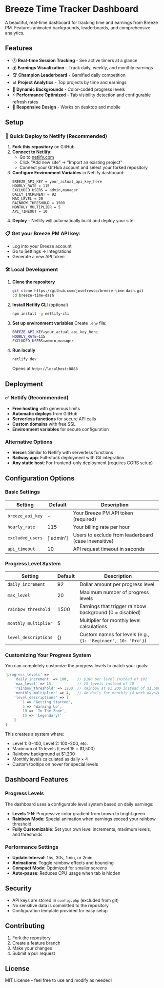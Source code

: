 # Breeze Time Tracker Dashboard

A beautiful, real-time dashboard for tracking time and earnings from Breeze PM. Features animated backgrounds, leaderboards, and comprehensive analytics.

## Features

- 🕐 **Real-time Session Tracking** - See active timers at a glance
- 💰 **Earnings Visualization** - Track daily, weekly, and monthly earnings
- 🏆 **Champion Leaderboard** - Gamified daily competition
- 📊 **Project Analytics** - Top projects by time and earnings
- 🌈 **Dynamic Backgrounds** - Color-coded progress levels
- ⚡ **Performance Optimized** - Tab visibility detection and configurable refresh rates
- 📱 **Responsive Design** - Works on desktop and mobile

## Setup

### 🚀 Quick Deploy to Netlify (Recommended)

1. **Fork this repository** on GitHub
2. **Connect to Netlify**:
   - Go to [netlify.com](https://netlify.com)
   - Click "Add new site" → "Import an existing project"
   - Connect your GitHub account and select your forked repository
3. **Configure Environment Variables** in Netlify dashboard:
   ```
   BREEZE_API_KEY = your_actual_api_key_here
   HOURLY_RATE = 115
   EXCLUDED_USERS = admin,manager
   DAILY_INCREMENT = 92
   MAX_LEVEL = 20
   RAINBOW_THRESHOLD = 1500
   MONTHLY_MULTIPLIER = 5
   API_TIMEOUT = 10
   ```
4. **Deploy** - Netlify will automatically build and deploy your site!

### 📋 Get your Breeze PM API key:
- Log into your Breeze account
- Go to Settings → Integrations  
- Generate a new API token

### 🛠️ Local Development

1. **Clone the repository**
   ```bash
   git clone https://github.com/josefresco/breeze-time-dash.git
   cd breeze-time-dash
   ```

2. **Install Netlify CLI** (optional)
   ```bash
   npm install -g netlify-cli
   ```

3. **Set up environment variables**
   Create `.env` file:
   ```bash
   BREEZE_API_KEY=your_actual_api_key_here
   HOURLY_RATE=115
   EXCLUDED_USERS=admin,manager
   ```

4. **Run locally**
   ```bash
   netlify dev
   ```
   Opens at `http://localhost:8888`

## Deployment

### ✅ Netlify (Recommended)
- **Free hosting** with generous limits
- **Automatic deploys** from GitHub
- **Serverless functions** for secure API calls
- **Custom domains** with free SSL
- **Environment variables** for secure configuration

### Alternative Options
- **Vercel**: Similar to Netlify with serverless functions
- **Railway.app**: Full-stack deployment with Git integration
- **Any static host**: For frontend-only deployment (requires CORS setup)

## Configuration Options

### Basic Settings
| Setting | Default | Description |
|---------|---------|-------------|
| `breeze_api_key` | - | Your Breeze PM API token (required) |
| `hourly_rate` | 115 | Your billing rate per hour |
| `excluded_users` | ['admin'] | Users to exclude from leaderboard (case insensitive) |
| `api_timeout` | 10 | API request timeout in seconds |

### Progress Level System
| Setting | Default | Description |
|---------|---------|-------------|
| `daily_increment` | 92 | Dollar amount per progress level |
| `max_level` | 20 | Maximum number of progress levels |
| `rainbow_threshold` | 1500 | Earnings that trigger rainbow background (0 = disabled) |
| `monthly_multiplier` | 5 | Multiplier for monthly level calculations |
| `level_descriptions` | {} | Custom names for levels (e.g., `{1: 'Beginner', 10: 'Pro'}`) |

### Customizing Your Progress System

You can completely customize the progress levels to match your goals:

```php
'progress_levels' => [
    'daily_increment' => 100,    // $100 per level instead of $92
    'max_level' => 15,           // 15 levels instead of 20
    'rainbow_threshold' => 1200, // Rainbow at $1,200 instead of $1,500
    'monthly_multiplier' => 4,   // 4x daily for monthly (4 work days/week)
    'level_descriptions' => [
        1 => 'Getting Started',
        5 => 'Warming Up', 
        10 => 'In The Zone',
        15 => 'Legendary!'
    ]
]
```

This creates a system where:
- Level 1: $0-$100, Level 2: $100-$200, etc.
- Maximum of 15 levels (Level 15 = $1,500)
- Rainbow background at $1,200
- Monthly levels calculated as daily × 4
- Custom tooltips on hover for special levels

## Dashboard Features

### Progress Levels
The dashboard uses a configurable level system based on daily earnings:
- **Levels 1-N**: Progressive color gradient from brown to bright green
- **Rainbow Mode**: Special animation when earnings exceed your rainbow threshold
- **Fully Customizable**: Set your own level increments, maximum levels, and thresholds

### Performance Settings
- **Update Interval**: 15s, 30s, 1min, or 2min
- **Animations**: Toggle rainbow effects and bouncing
- **Compact Mode**: Optimized for smaller screens
- **Auto-pause**: Reduces CPU usage when tab is hidden

## Security

- API keys are stored in `config.php` (excluded from git)
- No sensitive data is committed to the repository
- Configuration template provided for easy setup

## Contributing

1. Fork the repository
2. Create a feature branch
3. Make your changes
4. Submit a pull request

## License

MIT License - feel free to use and modify as needed!